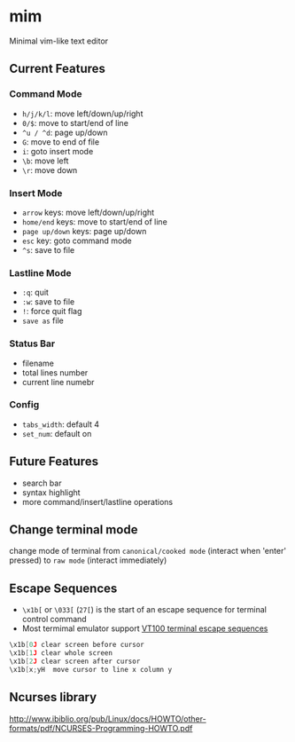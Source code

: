 # mim

Minimal vim-like text editor

## Current Features

### Command Mode

*   `h/j/k/l`: move left/down/up/right
*   `0/$`: move to start/end of line
*   `^u / ^d`: page up/down
*   `G`: move to end of file
*   `i`: goto insert mode
*   `\b`: move left
*   `\r`: move down

### Insert Mode

*   `arrow` keys: move left/down/up/right
*   `home/end` keys: move to start/end of line
*   `page up/down` keys: page up/down
*   `esc` key: goto command mode
*   `^s`: save to file

### Lastline Mode

*   `:q`: quit
*   `:w`: save to file
*   `!`: force quit flag
*   `save as` file

### Status Bar

*   filename
*   total lines number
*   current line numebr

### Config

*   `tabs_width`: default 4
*   `set_num`: default on

## Future Features

*   search bar
*   syntax highlight
*   more command/insert/lastline operations

## Change terminal mode

change mode of terminal from `canonical/cooked mode` (interact when 'enter' pressed)
to `raw mode` (interact immediately)

## Escape Sequences

*   `\x1b[` or `\033[` (`27[`) is the start of an escape sequence for terminal control command
*   Most termimal emulator support [VT100 terminal escape sequences](https://vt100.net/docs/vt100-ug/chapter3.html)

```c
\x1b[0J clear screen before cursor
\x1b[1J clear whole screen
\x1b[2J clear screen after cursor
\x1b[x;yH  move cursor to line x column y
```

## Ncurses library

http://www.ibiblio.org/pub/Linux/docs/HOWTO/other-formats/pdf/NCURSES-Programming-HOWTO.pdf

